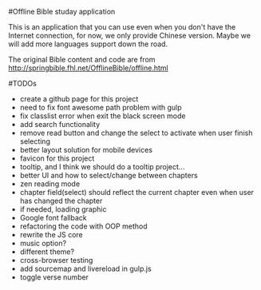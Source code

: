 #Offline Bible studay application

This is an application that you can use even when you don't have the Internet connection, for now, we only provide Chinese version. Maybe we will add more languages support down the road.

The original Bible content and code are from http://springbible.fhl.net/OfflineBible/offline.html

#TODOs
- create a github page for this project
- need to fix font awesome path problem with gulp
- fix classlist error when exit the black screen mode
- add search functionality
- remove read button and change the select to activate when user finish selecting
- better layout solution for mobile devices
- favicon for this project
- tooltip, and I think we should do a tooltip project...
- better UI and how to select/change between chapters
- zen reading mode
- chapter field(select) should reflect the current chapter even when user has changed the chapter
- if needed, loading graphic
- Google font fallback
- refactoring the code with OOP method
- rewrite the JS core
- music option?
- different theme?
- cross-browser testing
- add sourcemap and livereload in gulp.js
- toggle verse number
